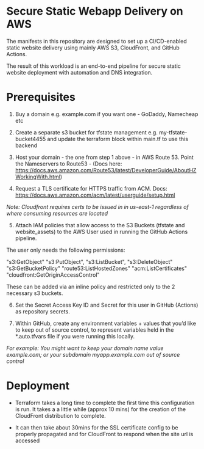 # Secure Static Webapp Delivery on AWS
The manifests in this repository are designed to set up a CI/CD-enabled static website delivery using mainly AWS S3, CloudFront, and GitHub Actions. 

The result of this workload is an end-to-end pipeline for secure static website deployment with automation and DNS integration.

# Prerequisites

1. Buy a domain e.g. example.com if you want one - GoDaddy, Namecheap etc

2. Create a separate s3 bucket for tfstate management e.g. my-tfstate-bucket4455 and update the terraform block within main.tf to use this backend

3. Host your domain - the one from step 1 above - in AWS Route 53. Point the Nameservers to Route53 - (Docs here: https://docs.aws.amazon.com/Route53/latest/DeveloperGuide/AboutHZWorkingWith.html) 

4. Request a TLS certificate for HTTPS traffic from ACM. 
Docs: https://docs.aws.amazon.com/acm/latest/userguide/setup.html

*Note: Cloudfront requires certs to be issued in in us-east-1 regardless of where consuming resources are located*

5. Attach IAM policies that allow access to the S3 Buckets (tfstate and website_assets) to the AWS User used in running the GitHub Actions pipeline.

The user only needs the following permissions:

"s3:GetObject"
"s3:PutObject",
"s3:ListBucket",
"s3:DeleteObject"
"s3:GetBucketPolicy"
"route53:ListHostedZones"
"acm:ListCertificates"
"cloudfront:GetOriginAccessControl"

These can be added via an inline policy and restricted only to the 2 necessary s3 buckets.

6. Set the Secret Access Key ID and Secret for this user in GitHub (Actions) as repository secrets.

7. Within GitHub, create any environment variables + values  that you’d like to keep out of source control, to represent variables held in the *.auto.tfvars file if you were running this locally.



*For example: You might want to keep your domain name value example.com; or your subdomain myapp.example.com out of source control*

# Deployment
- Terraform takes a long time to complete the first time this configuration is run. It takes a a little while (approx 10 mins) for the creation of the CloudFront distribution to complete.

- It can then take about 30mins for the SSL certificate config to be properly propagated and for CloudFront to respond when the site url is accessed  
